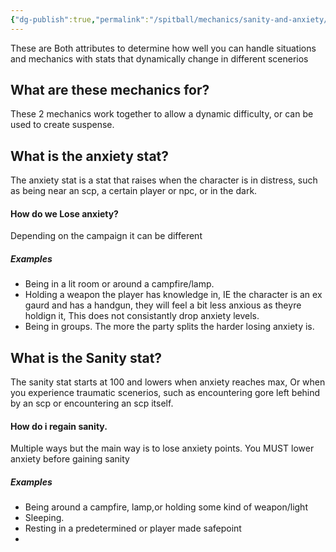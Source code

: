 ```yaml
---
{"dg-publish":true,"permalink":"/spitball/mechanics/sanity-and-anxiety/"}
---
```


These are Both attributes to determine how well you can handle situations and mechanics with stats that dynamically change in different scenerios

## What are these mechanics for?
These 2 mechanics work together to allow a dynamic difficulty, or can be used to create suspense.


## What is the anxiety stat?
The anxiety stat is a stat that raises when the character is in distress, such as being near an scp, a certain player or npc, or in the dark.

#### How do we Lose anxiety?
Depending on the campaign it can be different

##### Examples
 -  Being in a lit room or around a campfire/lamp.
 - Holding a weapon the player has knowledge in, IE the character is an ex gaurd and has a handgun, they will feel a bit less anxious as theyre holdign it, This does not consistantly drop anxiety levels.
-  Being in groups. The more the party splits the harder losing anxiety is.

## What is the Sanity stat?
The sanity stat starts at 100  and lowers when anxiety reaches max, Or when you experience traumatic scenerios, such as encountering gore left behind by an scp or encountering an scp itself.

#### How do i regain sanity.
Multiple ways but the main way is to lose anxiety points. You MUST lower anxiety before gaining sanity

##### Examples
- Being around a campfire, lamp,or holding some kind of weapon/light 
- Sleeping.
- Resting in a predetermined or player made safepoint
- 